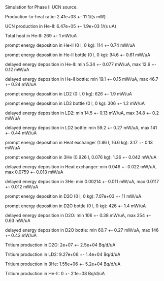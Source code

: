 Simulation for Phase II UCN source.

Production-to-heat ratio:
2.41e+03 +- 11 1/(s mW)

UCN production in He-II:
6.47e+05 +- 1.9e+03 1/(s uA)

Total heat in He-II:
269 +- 1 mW/uA

prompt energy deposition in He-II (0 l, 0 kg):
114 +- 0.74 mW/uA

prompt energy deposition in He-II bottle (0 l, 0 kg):
94.6 +- 0.61 mW/uA

delayed energy deposition in He-II:
min 5.34 +- 0.077 mW/uA, max 12.9 +- 0.12 mW/uA

delayed energy deposition in He-II bottle:
min 19.1 +- 0.15 mW/uA, max 46.7 +- 0.24 mW/uA

prompt energy deposition in LD2 (0 l, 0 kg):
626 +- 1.9 mW/uA

prompt energy deposition in LD2 bottle (0 l, 0 kg):
306 +- 1.2 mW/uA

delayed energy deposition in LD2:
min 14.5 +- 0.13 mW/uA, max 34.8 +- 0.2 mW/uA

delayed energy deposition in LD2 bottle:
min 59.2 +- 0.27 mW/uA, max 141 +- 0.44 mW/uA

prompt energy deposition in Heat exchanger (1.86 l, 16.6 kg):
3.17 +- 0.13 mW/uA

prompt energy deposition in 3He (0.926 l, 0.076 kg):
1.26 +- 0.042 mW/uA

delayed energy deposition in Heat exchanger:
min 0.046 +- 0.022 mW/uA, max 0.0759 +- 0.013 mW/uA

delayed energy deposition in 3He:
min 0.00214 +- 0.011 mW/uA, max 0.0117 +- 0.012 mW/uA

prompt energy deposition in D2O (0 l, 0 kg):
7.07e+03 +- 11 mW/uA

prompt energy deposition in D2O bottle (0 l, 0 kg):
426 +- 1.4 mW/uA

delayed energy deposition in D2O:
min 106 +- 0.38 mW/uA, max 254 +- 0.63 mW/uA

delayed energy deposition in D2O bottle:
min 60.7 +- 0.27 mW/uA, max 146 +- 0.43 mW/uA

Tritium production in D2O:
2e+07 +- 2.5e+04 Bq/d/uA

Tritium production in LD2:
9.27e+06 +- 1.4e+04 Bq/d/uA

Tritium production in 3He:
1.55e+06 +- 5.2e+04 Bq/d/uA

Tritium production in He-II:
0 +- 2.1e+08 Bq/d/uA

